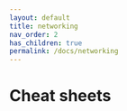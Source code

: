 ```yaml
---
layout: default
title: networking
nav_order: 2
has_children: true
permalink: /docs/networking
---
```


# Cheat sheets
